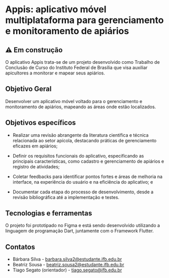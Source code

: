 # Appis: aplicativo móvel multiplataforma para gerenciamento e monitoramento de apiários

## ⚠️ Em construção 

O aplicativo Appis trata-se de um projeto desenvolvido como Trabalho de Conclusão de Curso do Instituto Federal de Brasília que visa auxiliar apicultores a monitorar e mapear seus apiários. 

## Objetivo Geral

Desenvolver um aplicativo móvel voltado para o gerenciamento e monitoramento de apiários, mapeando as áreas onde estão localizados. 

## Objetivos específicos 

- Realizar uma revisão abrangente da literatura científica e técnica relacionada ao setor
apícola, destacando práticas de gerenciamento eficazes em apiários;

- Definir os requisitos funcionais do aplicativo, especificando as principais características, como cadastro e gerenciamento de apiários e registro de atividades;

- Coletar feedbacks para identificar pontos fortes e áreas de melhoria na interface, na experiência do usuário e na eficiência do aplicativo; e

- Documentar cada etapa do processo de desenvolvimento, desde a revisão bibliográfica
até a implementação e testes. 

## Tecnologias e ferramentas

O projeto foi prototipado no Figma e está sendo desenvolvido utilizando a linguagem de programação Dart, juntamente com o Framework Flutter.


## Contatos

- Bárbara Silva - barbara.silva2@estudante.ifb.edu.br 
- Beatriz Sousa - beatriz.sousa2@estudante.ifb.edu.br 
- Tiago Segato (orientador) - tiago.segato@ifb.edu.br
